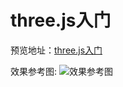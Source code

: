 # three.js入门
预览地址：[three.js入门](http://www.klhut.com/exercisesOfIfe/exercises/detail_id_18/index.html)

效果参考图:
![效果参考图](http://www.klhut.com/exercisesOfIfe/exercises/detail_id_18/images/demo.png)
